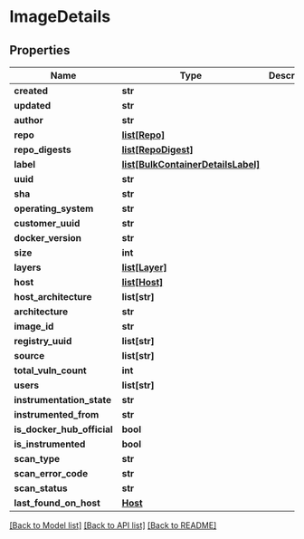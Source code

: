 # ImageDetails

## Properties
Name | Type | Description | Notes
------------ | ------------- | ------------- | -------------
**created** | **str** |  | [optional] 
**updated** | **str** |  | [optional] 
**author** | **str** |  | [optional] 
**repo** | [**list[Repo]**](Repo.md) |  | [optional] 
**repo_digests** | [**list[RepoDigest]**](RepoDigest.md) |  | [optional] 
**label** | [**list[BulkContainerDetailsLabel]**](BulkContainerDetailsLabel.md) |  | [optional] 
**uuid** | **str** |  | [optional] 
**sha** | **str** |  | [optional] 
**operating_system** | **str** |  | [optional] 
**customer_uuid** | **str** |  | [optional] 
**docker_version** | **str** |  | [optional] 
**size** | **int** |  | [optional] 
**layers** | [**list[Layer]**](Layer.md) |  | [optional] 
**host** | [**list[Host]**](Host.md) |  | [optional] 
**host_architecture** | **list[str]** |  | [optional] 
**architecture** | **str** |  | [optional] 
**image_id** | **str** |  | [optional] 
**registry_uuid** | **list[str]** |  | [optional] 
**source** | **list[str]** |  | [optional] 
**total_vuln_count** | **int** |  | [optional] 
**users** | **list[str]** |  | [optional] 
**instrumentation_state** | **str** |  | [optional] 
**instrumented_from** | **str** |  | [optional] 
**is_docker_hub_official** | **bool** |  | [optional] 
**is_instrumented** | **bool** |  | [optional] 
**scan_type** | **str** |  | [optional] 
**scan_error_code** | **str** |  | [optional] 
**scan_status** | **str** |  | [optional] 
**last_found_on_host** | [**Host**](Host.md) |  | [optional] 

[[Back to Model list]](../README.md#documentation-for-models) [[Back to API list]](../README.md#documentation-for-api-endpoints) [[Back to README]](../README.md)

